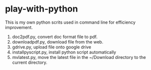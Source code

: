 # play-with-python
This is my own python scrits used in command line for efficiency improvement.


1. doc2pdf.py, convert doc format file to pdf.
2. downloadpdf.py, download file from the web.
3. gdrive.py, upload file onto google drive
4. installpyscript.py, install python script automatically
5. mvlatest.py, move the latest file in the ~/Download directory to the current directory.
